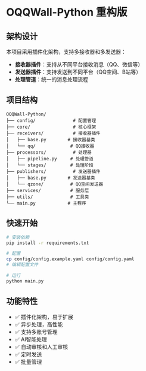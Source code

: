 # OQQWall-Python 重构版

## 架构设计

本项目采用插件化架构，支持多接收器和多发送器：

- **接收器插件**：支持从不同平台接收消息（QQ、微信等）
- **发送器插件**：支持发送到不同平台（QQ空间、B站等）
- **处理管道**：统一的消息处理流程

## 项目结构

```
OQQWall-Python/
├── config/              # 配置管理
├── core/                # 核心框架
├── receivers/           # 接收器插件
│   ├── base.py        # 接收器基类
│   └── qq/             # QQ接收器
├── processors/          # 处理器
│   ├── pipeline.py     # 处理管道
│   └── stages/         # 处理阶段
├── publishers/          # 发送器插件
│   ├── base.py        # 发送器基类
│   └── qzone/          # QQ空间发送器
├── services/           # 服务层
├── utils/              # 工具类
└── main.py            # 主程序
```

## 快速开始

```bash
# 安装依赖
pip install -r requirements.txt

# 配置
cp config/config.example.yaml config/config.yaml
# 编辑配置文件

# 运行
python main.py
```

## 功能特性

- ✅ 插件化架构，易于扩展
- ✅ 异步处理，高性能
- ✅ 支持多账号管理
- ✅ AI智能处理
- ✅ 自动审核和人工审核
- ✅ 定时发送
- ✅ 批量管理

